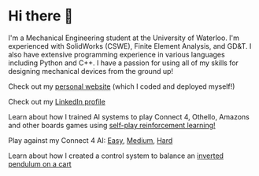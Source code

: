 # Hi there 👋

I'm a Mechanical Engineering student at the University of Waterloo. I'm experienced with SolidWorks (CSWE), Finite Element Analysis, and GD&T. I also have extensive programming experience in various languages including Python and C++. I have a passion for using all of my skills for designing mechanical devices from the ground up!

Check out my [personal website](https://www.amaarquadri.com) (which I coded and deployed myself!)

Check out my [LinkedIn profile](https://www.linkedin.com/in/amaarquadri)

Learn about how I trained AI systems to play Connect 4, Othello, Amazons and other boards games using [self-play reinforcement learning!](https://github.com/amaarquadri/PerfectInformationGame)

Play against my Connect 4 AI: [Easy](https://www.amaarquadri.com/play?game=connect4&difficulty=easy&ai-time=1&log-stats=true), [Medium](https://www.amaarquadri.com/play?game=connect4&difficulty=medium&ai-time=1&log-stats=true), [Hard](https://www.amaarquadri.com/play?game=connect4&difficulty=hard&ai-time=1&log-stats=true)

Learn about how I created a control system to balance an [inverted pendulum on a cart](https://github.com/amaarquadri/ME360)
